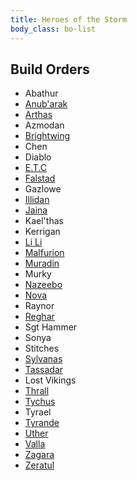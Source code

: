 ```yaml
---
title: Heroes of the Storm
body_class: bo-list
---
```


## Build Orders ##

- Abathur
- [ Anub\'arak ]( anubarak.html )
- [ Arthas ]( arthas.html )
- Azmodan
- [ Brightwing ]( brightwing.html )
- Chen
- Diablo
- [ E.T.C ]( etc.html )
- [ Falstad ]( falstad.html )
- Gazlowe
- [ Illidan ]( illidan.html )
- [ Jaina ]( jaina.html )
- Kael\'thas
- Kerrigan
- [ Li Li ]( lili.html )
- [ Malfurion ]( malfurion.html )
- [ Muradin ]( muradin.html )
- Murky
- [ Nazeebo ]( nazeebo.html )
- [ Nova ]( nova.html) 
- Raynor
- [ Reghar ]( reghar.html )
- Sgt Hammer
- Sonya
- Stitches
- [ Sylvanas ]( sylvanas.html )
- [ Tassadar ]( tassadar.html )
- Lost Vikings
- [ Thrall ]( thrall.html )
- [ Tychus ]( tychus.html )
- Tyrael
- [ Tyrande ]( tyrande.html )
- [ Uther ]( uther.html )
- [ Valla ]( valla.html )
- [ Zagara ]( zagara.html )
- [ Zeratul ]( zeratul.html )

